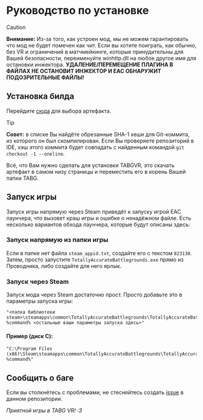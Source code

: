 # Руководство по установке

> [!CAUTION]
> **Внимание:** Из-за того, как устроен мод, мы не можем гарантировать что мод не будет помечен как чит. Если вы хотите поиграть, как обычно, без VR и ограничений в матчмейкинге, которые принудительны для Вашей безопасности, переименуйте winhttp.dll на любое другое имя для остановки инжектора. **УДАЛЕНИЕ/ПЕРЕМЕЩЕНИЕ ПЛАГИНА В ФАЙЛАХ НЕ ОСТАНОВИТ ИНЖЕКТОР И EAC ОБНАРУЖИТ ПОДОЗРИТЕЛЬНЫЕ ФАЙЛЫ!**

## Установка билда
Перейдите [сюда](https://github.com/RedBigz/TABGVR/actions) для выбора артефакта.

> [!TIP]
> **Совет:** в списке Вы найдёте обрезанные SHA-1 хеши для Git-коммита, из которого он был скомпилирован. Если Вы проверяете репозиторий в IDE, хэш этого коммита будет совпадать с найденным командой `git checkout -1 --oneline`.

Всё, что Вам нужно сделать для установки TABGVR, это скачать артефакт в самом низу страницы и переместить его в корень Вашей папки TABG.

## Запуск игры
Запуск игры напрямую через Steam приведёт к запуску игрой EAC лаунчера, что вызовет краш игры и ошибке о ненадёжном файле. Есть несколько вариантов обхода лаунчера, которые будут описаны здесь:

### Запуск напрямую из папки игры
Если в папке нет файла `steam_appid.txt`, создайте его с текстом `823130`.
Затем, просто запустите `TotallyAccurateBattlegrounds.exe` прямо из Проводника, либо создайте для него ярлык.

### Запуск через Steam
Запуск мода через Steam достаточно прост. Просто добавьте это в параметры запуска игры:
```
"<папка библиотеки steam>\steamapps\common\TotallyAccurateBattlegrounds\TotallyAccurateBattlegrounds.exe" %command% <остальные ваши параметры запуска здесь>"
```
#### Пример (диск C):
```
"C:\Program Files (x86)\Steam\steamapps\common\TotallyAccurateBattlegrounds\TotallyAccurateBattlegrounds.exe" %command%"
```

## Сообщить о баге
Если вы столкнётесь с проблемами, не стесняйтесь создать [issue](https://github.com/RedBigz/TABGVR/issues) в данном репозитории.

*Приятной игры в TABG VR! :3*
